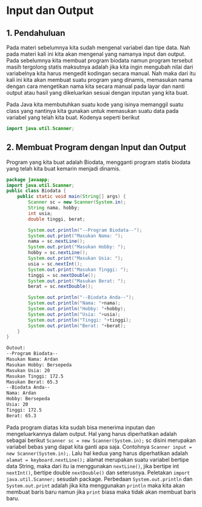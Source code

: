 # Input dan Output

## 1. Pendahuluan

Pada materi sebelumnya kita sudah mengenal variabel dan tipe data. Nah pada materi kali ini kita akan mengenal yang namanya input dan output. Pada sebelumnya kita membuat program biodata namun program tersebut masih tergolong statis maksutnya adalah jika kita ingin mengubah nilai dari variabelnya kita harus mengedit kodingan secara manual. Nah maka dari itu kali ini kita akan membuat suatu program yang dinamis, memasukan nama dengan cara mengetikan nama kita secara manual pada layar dan nanti output atau hasil yang dikeluarkan sesuai dengan inputan yang kita buat.

Pada Java kita membutuhkan suatu kode yang isinya memanggil suatu class yang nantinya kita gunakan untuk memasukan suatu data pada variabel yang telah kita buat. Kodenya seperti berikut

```java
import java.util.Scanner;
```

## 2. Membuat Program dengan Input dan Output

Program yang kita buat adalah Biodata, mengganti program statis biodata yang telah kita buat kemarin menjadi dinamis.

```java
package javaapp;
import java.util.Scanner;
public class Biodata {
    public static void main(String[] args) {
        Scanner sc = new Scanner(System.in);
        String nama, hobby;
        int usia;
        double tinggi, berat;

        System.out.println("--Program Biodata--");
        System.out.print("Masukan Nama: ");
        nama = sc.nextLine();
        System.out.print("Masukan Hobby: ");
        hobby = sc.nextLine();
        System.out.print("Masukan Usia: ");
        usia = sc.nextInt();
        System.out.print("Masukan Tinggi: ");
        tinggi = sc.nextDouble();
        System.out.print("Masukan Berat: ");
        berat = sc.nextDouble();

        System.out.println("--Biodata Anda--");
        System.out.println("Nama: "+nama);
        System.out.println("Hobby: "+hobby);
        System.out.println("Usia: "+usia);
        System.out.println("Tinggi: "+tinggi);
        System.out.println("Berat: "+berat);
    }
}
```

```bash
Outout:
--Program Biodata--
Masukan Nama: Ardan
Masukan Hobby: Bersepeda
Masukan Usia: 20
Masukan Tinggi: 172.5
Masukan Berat: 65.3
--Biodata Anda--
Nama: Ardan
Hobby: Bersepeda
Usia: 20
Tinggi: 172.5
Berat: 65.3
```

Pada program diatas kita sudah bisa menerima inputan dan mengeluarkannya dalam output. Hal yang harus diperhatikan adalah sebagai berikut `Scanner sc = new Scanner(System.in);` sc disini merupakan variabel bebas yang dapat kita ganti apa saja. Contohnya `Scanner input = new Scanner(System.in);`. Lalu hal kedua yang harus diperhatikan adalah `alamat = keyboard.nextLine();` alamat merupakan suatu variabel bertipe data String, maka dari itu ia menggunakan `nextLine()`, jika bertipe int `nextInt()`, bertipe double `nextDouble()` dan seterusnya. Peletakan `import java.util.Scanner;` sesudah package. Perbedaan `System.out.println` dan `System.out.print` adalah jika kita menggunakan `println` maka kita akan membuat baris baru namun jika `print` biasa maka tidak akan membuat baris baru.
